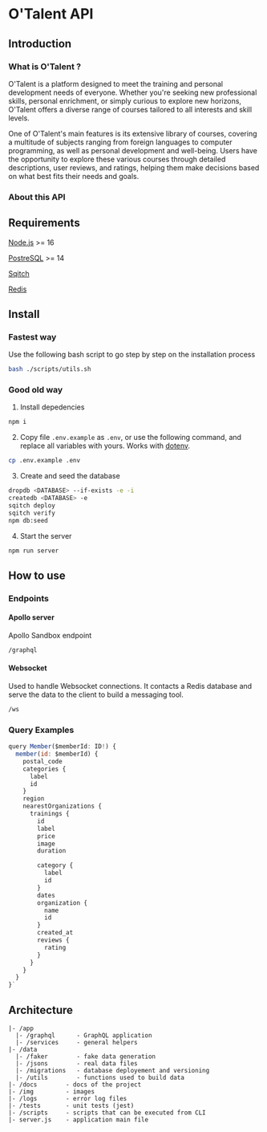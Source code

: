 # O'Talent API

## Introduction

### What is O'Talent ?

O'Talent is a platform designed to meet the training and personal development needs of everyone. Whether you're seeking new professional skills, personal enrichment, or simply curious to explore new horizons, O'Talent offers a diverse range of courses tailored to all interests and skill levels.

One of O'Talent's main features is its extensive library of courses, covering a multitude of subjects ranging from foreign languages to computer programming, as well as personal development and well-being. Users have the opportunity to explore these various courses through detailed descriptions, user reviews, and ratings, helping them make decisions based on what best fits their needs and goals.

### About this API

## Requirements

[Node.js](https://nodejs.org/en) >= 16

[PostreSQL](https://www.postgresql.org/) >= 14

[Sqitch](https://sqitch.org/)

[Redis](https://redis.io/)

## Install

### Fastest way

Use the following bash script to go step by step on the installation process

```bash
bash ./scripts/utils.sh
```

### Good old way

1. Install depedencies

```bash
npm i
```

2. Copy file `.env.example` as `.env`, or use the following command, and replace all variables with yours. Works with [dotenv](https://github.com/motdotla/dotenv).

```bash
cp .env.example .env
```

3. Create and seed the database

```bash
dropdb <DATABASE> --if-exists -e -i
createdb <DATABASE> -e
sqitch deploy
sqitch verify
npm db:seed
```

4. Start the server

```bash
npm run server
```

## How to use

### Endpoints

#### Apollo server

Apollo Sandbox endpoint

```bash
/graphql
```

#### Websocket

Used to handle Websocket connections. It contacts a Redis database and serve the data to the client to build a messaging tool.

```bash
/ws
```

### Query Examples

```js
query Member($memberId: ID!) {
  member(id: $memberId) {
    postal_code
    categories {
      label
      id
    }
    region
    nearestOrganizations {
      trainings {
        id
        label
        price
        image
        duration

        category {
          label
          id
        }
        dates
        organization {
          name
          id
        }
        created_at
        reviews {
          rating
        }
      }
    }
  }
}`
```

## Architecture

```
|- /app
  |- /graphql      - GraphQL application
  |- /services     - general helpers
|- /data
  |- /faker        - fake data generation
  |- /jsons        - real data files
  |- /migrations   - database deployement and versioning
  |- /utils        - functions used to build data
|- /docs        - docs of the project
|- /img         - images
|- /logs        - error log files
|- /tests       - unit tests (jest)
|- /scripts     - scripts that can be executed from CLI
|- server.js    - application main file
```

